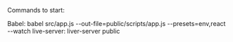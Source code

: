Commands to start:

Babel: babel src/app.js --out-file=public/scripts/app.js --presets=env,react --watch
live-server: liver-server public
